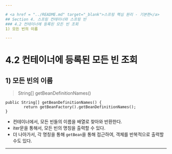 ```yaml
---

# <a href = "../README.md" target="_blank">스프링 핵심 원리 - 기본편</a>
## Section 4. 스프링 컨테이너와 스프링 빈
### 4.2 컨테이너에 등록된 모든 빈 조회
1) 모든 빈의 이름

---
```


# 4.2 컨테이너에 등록된 모든 빈 조회


## 1) 모든 빈의 이름

> String[] getBeanDefinitionNames()
```
public String[] getBeanDefinitionNames() {
		return getBeanFactory().getBeanDefinitionNames();
}
```
- 컨테이너에서, 모든 빈들의 이름을 배열로 찾아와 반환한다.
- iter문을 통해서, 모든 빈의 명칭을 출력할 수 있다.
- 더 나아가서, 각 명칭을 통해 `getBean`을 통해 접근하여, 객체를 반복적으로 출력할 수도 있다.

---
